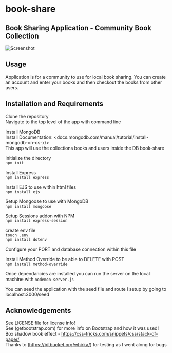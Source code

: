 # book-share


## Book Sharing Application - Community Book Collection

![Screenshot](https://i.imgur.com/auQwbq3.png)

## Usage
  Application is for a community to use for local book sharing. You can create an account and enter your books and then checkout the books from other users. 

## Installation and Requirements  
  Clone the repository  
  Navigate to the top level of the app with command line  

Install MongoDB  
Install Documentation: <docs.mongodb.com/manual/tutorial/install-mongodb-on-os-x/>  
This app will use the collections books and users inside the DB book-share  

Initialize the directory  
`npm init`   

Install Express  
`npm install express`  

Install EJS to use within html files  
`npm install ejs`  

Setup Mongoose to use with MongoDB  
`npm install mongoose`  

Setup Sessions addon with NPM  
`npm install express-session`  

create env file  
`touch .env`  
`npm install dotenv`  

Configure your PORT and database connection within this file  

Install Method Override to be able to DELETE with POST  
`npm install method-override`  

Once dependancies are installed you can run the server on the local machine with 
`nodemon server.js`  

You can seed the application with the seed file and route I setup by going to 
localhost:3000/seed  

## Acknowledgements  
See LICENSE file for license info!  
See (getbootstrap.com) for more info on Bootstrap and how it was used!  
Box shadow book effect - https://css-tricks.com/snippets/css/stack-of-paper/  
Thanks to (https://bitbucket.org/whirka/) for testing as I went along for bugs  
